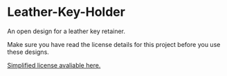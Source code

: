 # Leather-Key-Holder
An open design for a leather key retainer.

Make sure you have read the license details for this project before you use these designs.

[Simplified license avaliable here.](https://creativecommons.org/licenses/by-sa/4.0/)
